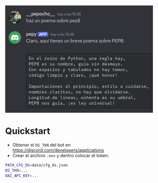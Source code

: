![poema_pep8](docs/poema_pep8.png)

# Quickstart
- Obtener el `DS_TKN` del bot en https://discord.com/developers/applications
- Crear el archivo `.env` y dentro colocar el token.
```bash
PATH_CFG_DS=data/cfg_ds.json
DS_TKN=...
OAI_API_KEY=...
```
